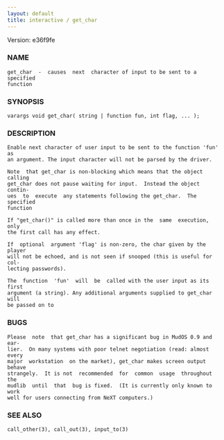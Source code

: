 ```yaml
---
layout: default
title: interactive / get_char
---
```


Version: e36f9fe




### NAME
    get_char  -  causes  next  character of input to be sent to a specified
    function


### SYNOPSIS
    varargs void get_char( string | function fun, int flag, ... );


### DESCRIPTION
    Enable next character of user input to be sent to the function 'fun' as
    an argument. The input character will not be parsed by the driver.

    Note  that get_char is non-blocking which means that the object calling
    get_char does not pause waiting for input.  Instead the object  contin‐
    ues  to  execute  any statements following the get_char.  The specified
    function

    If "get_char()" is called more than once in the  same  execution,  only
    the first call has any effect.

    If  optional  argument 'flag' is non-zero, the char given by the player
    will not be echoed, and is not seen if snooped (this is useful for col‐
    lecting passwords).

    The  function  'fun'  will  be  called with the user input as its first
    argument (a string). Any additional arguments supplied to get_char will
    be passed on to


### BUGS
    Please  note  that get_char has a significant bug in MudOS 0.9 and ear‐
    lier.  On many systems with poor telnet negotiation (read: almost every
    major  workstation  on the market), get_char makes screen output behave
    strangely.  It is not  recommended  for  common  usage  throughout  the
    mudlib  until  that  bug is fixed.  (It is currently only known to work
    well for users connecting from NeXT computers.)


### SEE ALSO
    call_other(3), call_out(3), input_to(3)




